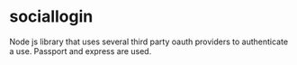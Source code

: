 sociallogin
===========

Node js library that uses several third party oauth providers to authenticate a use. Passport and express are used.
